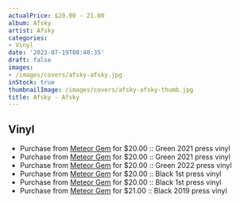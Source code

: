 ```yaml
---
actualPrice: $20.00 - 21.00
album: Afsky
artist: Afsky
categories:
- Vinyl
date: '2023-07-19T08:40:35'
draft: false
images:
- /images/covers/afsky-afsky.jpg
inStock: true
thumbnailImage: /images/covers/afsky-afsky-thumb.jpg
title: Afsky - Afsky
---
```


## Vinyl
* Purchase from [Meteor Gem](https://meteor-gem.com/products/afsky-afsky-lp) for $20.00 :: Green 2021 press vinyl
* Purchase from [Meteor Gem](https://meteor-gem.com/products/afsky-afsky-12) for $20.00 :: Green 2021 press vinyl
* Purchase from [Meteor Gem](https://meteor-gem.com/products/afsky-afsky-12) for $20.00 :: Green 2022 press vinyl
* Purchase from [Meteor Gem](https://meteor-gem.com/products/afsky-afsky-12) for $20.00 :: Black 1st press vinyl
* Purchase from [Meteor Gem](https://meteor-gem.com/products/afsky-afsky-13) for $20.00 :: Black 1st press vinyl
* Purchase from [Meteor Gem](https://meteor-gem.com/products/afsky-afsky-13) for $21.00 :: Black 2019 press vinyl
